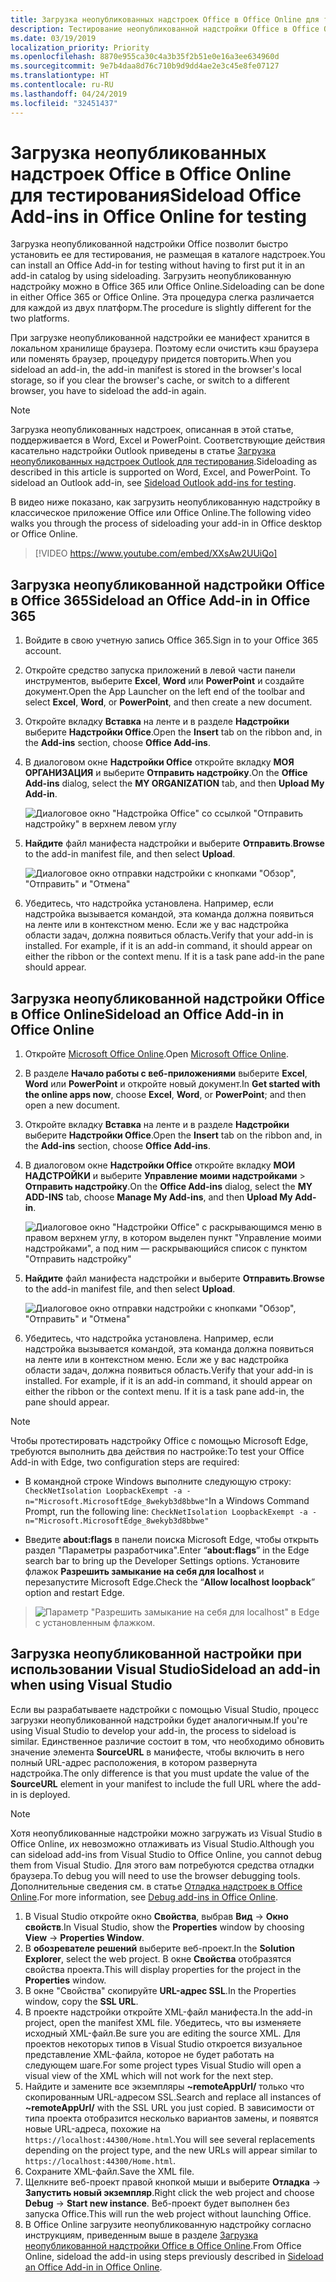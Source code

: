 ```yaml
---
title: Загрузка неопубликованных надстроек Office в Office Online для тестирования
description: Тестирование неопубликованной надстройки Office в Office Online путем ее загрузки
ms.date: 03/19/2019
localization_priority: Priority
ms.openlocfilehash: 8870e955ca30c4a3b35f2b51e0e16a3ee634960d
ms.sourcegitcommit: 9e7b4daa8d76c710b9d9dd4ae2e3c45e8fe07127
ms.translationtype: HT
ms.contentlocale: ru-RU
ms.lasthandoff: 04/24/2019
ms.locfileid: "32451437"
---
```

# <a name="sideload-office-add-ins-in-office-online-for-testing"></a><span data-ttu-id="16a7f-103">Загрузка неопубликованных надстроек Office в Office Online для тестирования</span><span class="sxs-lookup"><span data-stu-id="16a7f-103">Sideload Office Add-ins in Office Online for testing</span></span>

<span data-ttu-id="16a7f-104">Загрузка неопубликованной надстройки Office позволит быстро установить ее для тестирования, не размещая в каталоге надстроек.</span><span class="sxs-lookup"><span data-stu-id="16a7f-104">You can install an Office Add-in for testing without having to first put it in an add-in catalog by using sideloading.</span></span> <span data-ttu-id="16a7f-105">Загрузить неопубликованную надстройку можно в Office 365 или Office Online.</span><span class="sxs-lookup"><span data-stu-id="16a7f-105">Sideloading can be done in either Office 365 or Office Online.</span></span> <span data-ttu-id="16a7f-106">Эта процедура слегка различается для каждой из двух платформ.</span><span class="sxs-lookup"><span data-stu-id="16a7f-106">The procedure is slightly different for the two platforms.</span></span> 

<span data-ttu-id="16a7f-107">При загрузке неопубликованной надстройки ее манифест хранится в локальном хранилище браузера. Поэтому если очистить кэш браузера или поменять браузер, процедуру придется повторить.</span><span class="sxs-lookup"><span data-stu-id="16a7f-107">When you sideload an add-in, the add-in manifest is stored in the browser's local storage, so if you clear the browser's cache, or switch to a different browser, you have to sideload the add-in again.</span></span>


> [!NOTE]
> <span data-ttu-id="16a7f-p102">Загрузка неопубликованных надстроек, описанная в этой статье, поддерживается в Word, Excel и PowerPoint. Соответствующие действия касательно надстройки Outlook приведены в статье [Загрузка неопубликованных надстроек Outlook для тестирования](/outlook/add-ins/sideload-outlook-add-ins-for-testing).</span><span class="sxs-lookup"><span data-stu-id="16a7f-p102">Sideloading as described in this article is supported on Word, Excel, and PowerPoint. To sideload an Outlook add-in, see [Sideload Outlook add-ins for testing](/outlook/add-ins/sideload-outlook-add-ins-for-testing).</span></span>

<span data-ttu-id="16a7f-110">В видео ниже показано, как загрузить неопубликованную надстройку в классическое приложение Office или Office Online.</span><span class="sxs-lookup"><span data-stu-id="16a7f-110">The following video walks you through the process of sideloading your add-in in Office desktop or Office Online.</span></span>  


> [!VIDEO https://www.youtube.com/embed/XXsAw2UUiQo]

## <a name="sideload-an-office-add-in-in-office-365"></a><span data-ttu-id="16a7f-111">Загрузка неопубликованной надстройки Office в Office 365</span><span class="sxs-lookup"><span data-stu-id="16a7f-111">Sideload an Office Add-in in Office 365</span></span>


1. <span data-ttu-id="16a7f-112">Войдите в свою учетную запись Office 365.</span><span class="sxs-lookup"><span data-stu-id="16a7f-112">Sign in to your Office 365 account.</span></span>
    
2. <span data-ttu-id="16a7f-113">Откройте средство запуска приложений в левой части панели инструментов, выберите **Excel**, **Word** или **PowerPoint** и создайте документ.</span><span class="sxs-lookup"><span data-stu-id="16a7f-113">Open the App Launcher on the left end of the toolbar and select  **Excel**,  **Word**, or  **PowerPoint**, and then create a new document.</span></span>
    
3. <span data-ttu-id="16a7f-114">Откройте вкладку  **Вставка** на ленте и в разделе **Надстройки** выберите **Надстройки Office**.</span><span class="sxs-lookup"><span data-stu-id="16a7f-114">Open the  **Insert** tab on the ribbon and, in the **Add-ins** section, choose **Office Add-ins**.</span></span>
    
4. <span data-ttu-id="16a7f-115">В диалоговом окне **Надстройки Office** откройте вкладку **МОЯ ОРГАНИЗАЦИЯ** и выберите **Отправить надстройку**.</span><span class="sxs-lookup"><span data-stu-id="16a7f-115">On the  **Office Add-ins** dialog, select the **MY ORGANIZATION** tab, and then **Upload My Add-in**.</span></span>
    
    ![Диалоговое окно "Надстройка Office" со ссылкой "Отправить надстройку" в верхнем левом углу](../images/office-add-ins.png)

5.  <span data-ttu-id="16a7f-117">**Найдите** файл манифеста надстройки и выберите **Отправить**.</span><span class="sxs-lookup"><span data-stu-id="16a7f-117">**Browse** to the add-in manifest file, and then select **Upload**.</span></span>
    
    ![Диалоговое окно отправки надстройки с кнопками "Обзор", "Отправить" и "Отмена"](../images/upload-add-in.png)

6. <span data-ttu-id="16a7f-p103">Убедитесь, что надстройка установлена. Например, если надстройка вызывается командой, эта команда должна появиться на ленте или в контекстном меню. Если же у вас надстройка области задач, должна появиться область.</span><span class="sxs-lookup"><span data-stu-id="16a7f-p103">Verify that your add-in is installed. For example, if it is an add-in command, it should appear on either the ribbon or the context menu. If it is a task pane add-in the pane should appear.</span></span>
    

## <a name="sideload-an-office-add-in-in-office-online"></a><span data-ttu-id="16a7f-122">Загрузка неопубликованной надстройки Office в Office Online</span><span class="sxs-lookup"><span data-stu-id="16a7f-122">Sideload an Office Add-in in Office Online</span></span>


1. <span data-ttu-id="16a7f-123">Откройте [Microsoft Office Online](https://office.live.com/).</span><span class="sxs-lookup"><span data-stu-id="16a7f-123">Open [Microsoft Office Online](https://office.live.com/).</span></span>
    
2. <span data-ttu-id="16a7f-124">В разделе  **Начало работы с веб-приложениями** выберите **Excel**,  **Word** или **PowerPoint** и откройте новый документ.</span><span class="sxs-lookup"><span data-stu-id="16a7f-124">In  **Get started with the online apps now**, choose  **Excel**,  **Word**, or  **PowerPoint**; and then open a new document.</span></span>
    
3. <span data-ttu-id="16a7f-125">Откройте вкладку  **Вставка** на ленте и в разделе **Надстройки** выберите **Надстройки Office**.</span><span class="sxs-lookup"><span data-stu-id="16a7f-125">Open the  **Insert** tab on the ribbon and, in the **Add-ins** section, choose **Office Add-ins**.</span></span>
    
4. <span data-ttu-id="16a7f-126">В диалоговом окне **Надстройки Office** откройте вкладку **МОИ НАДСТРОЙКИ** и выберите **Управление моими надстройками** > **Отправить надстройку**.</span><span class="sxs-lookup"><span data-stu-id="16a7f-126">On the  **Office Add-ins** dialog, select the **MY ADD-INS** tab, choose **Manage My Add-ins**, and then  **Upload My Add-in**.</span></span>
    
    ![Диалоговое окно "Надстройки Office" с раскрывающимся меню в правом верхнем углу, в котором выделен пункт "Управление моими надстройками", а под ним — раскрывающийся список с пунктом "Отправить надстройку"](../images/office-add-ins-my-account.png)

5.  <span data-ttu-id="16a7f-128">**Найдите** файл манифеста надстройки и выберите **Отправить**.</span><span class="sxs-lookup"><span data-stu-id="16a7f-128">**Browse** to the add-in manifest file, and then select **Upload**.</span></span>
    
    ![Диалоговое окно отправки надстройки с кнопками "Обзор", "Отправить" и "Отмена"](../images/upload-add-in.png)

6. <span data-ttu-id="16a7f-p104">Убедитесь, что надстройка установлена. Например, если надстройка вызывается командой, эта команда должна появиться на ленте или в контекстном меню. Если же у вас надстройка области задач, должна появиться область.</span><span class="sxs-lookup"><span data-stu-id="16a7f-p104">Verify that your add-in is installed. For example, if it is an add-in command, it should appear on either the ribbon or the context menu. If it is a task pane add-in, the pane should appear.</span></span>

> [!NOTE]
><span data-ttu-id="16a7f-133">Чтобы протестировать надстройку Office с помощью Microsoft Edge, требуются выполнить два действия по настройке:</span><span class="sxs-lookup"><span data-stu-id="16a7f-133">To test your Office Add-in with Edge, two configuration steps are required:</span></span> 
>
> - <span data-ttu-id="16a7f-134">В командной строке Windows выполните следующую строку: `CheckNetIsolation LoopbackExempt -a -n="Microsoft.MicrosoftEdge_8wekyb3d8bbwe"`</span><span class="sxs-lookup"><span data-stu-id="16a7f-134">In a Windows Command Prompt, run the following line: `CheckNetIsolation LoopbackExempt -a -n="Microsoft.MicrosoftEdge_8wekyb3d8bbwe"`</span></span>
>
> - <span data-ttu-id="16a7f-135">Введите **about:flags** в панели поиска Microsoft Edge, чтобы открыть раздел "Параметры разработчика".</span><span class="sxs-lookup"><span data-stu-id="16a7f-135">Enter “**about:flags**” in the Edge search bar to bring up the Developer Settings options.</span></span>  <span data-ttu-id="16a7f-136">Установите флажок **Разрешить замыкание на себя для localhost** и перезапустите Microsoft Edge.</span><span class="sxs-lookup"><span data-stu-id="16a7f-136">Check the “**Allow localhost loopback**” option and restart Edge.</span></span>

>    ![Параметр "Разрешить замыкание на себя для localhost" в Edge с установленным флажком.](../images/allow-localhost-loopback.png)

## <a name="sideload-an-add-in-when-using-visual-studio"></a><span data-ttu-id="16a7f-138">Загрузка неопубликованной настройки при использовании Visual Studio</span><span class="sxs-lookup"><span data-stu-id="16a7f-138">Sideload an add-in when using Visual Studio</span></span>

<span data-ttu-id="16a7f-139">Если вы разрабатываете надстройки с помощью Visual Studio, процесс загрузки неопубликованной надстройки будет аналогичным.</span><span class="sxs-lookup"><span data-stu-id="16a7f-139">If you're using Visual Studio to develop your add-in, the process to sideload is similar.</span></span> <span data-ttu-id="16a7f-140">Единственное различие состоит в том, что необходимо обновить значение элемента **SourceURL** в манифесте, чтобы включить в него полный URL-адрес расположения, в котором развернута надстройка.</span><span class="sxs-lookup"><span data-stu-id="16a7f-140">The only difference is that you must update the value of the **SourceURL** element in your manifest to include the full URL where the add-in is deployed.</span></span>

> [!NOTE]
> <span data-ttu-id="16a7f-141">Хотя неопубликованные надстройки можно загружать из Visual Studio в Office Online, их невозможно отлаживать из Visual Studio.</span><span class="sxs-lookup"><span data-stu-id="16a7f-141">Although you can sideload add-ins from Visual Studio to Office Online, you cannot debug them from Visual Studio.</span></span> <span data-ttu-id="16a7f-142">Для этого вам потребуются средства отладки браузера.</span><span class="sxs-lookup"><span data-stu-id="16a7f-142">To debug you will need to use the browser debugging tools.</span></span> <span data-ttu-id="16a7f-143">Дополнительные сведения см. в статье [Отладка надстроек в Office Online](debug-add-ins-in-office-online.md).</span><span class="sxs-lookup"><span data-stu-id="16a7f-143">For more information, see [Debug add-ins in Office Online](debug-add-ins-in-office-online.md).</span></span>

1. <span data-ttu-id="16a7f-144">В Visual Studio откройте окно **Свойства**, выбрав **Вид** -> **Окно свойств**.</span><span class="sxs-lookup"><span data-stu-id="16a7f-144">In Visual Studio, show the **Properties** window by choosing **View** -> **Properties Window**.</span></span>
2. <span data-ttu-id="16a7f-145">В **обозревателе решений** выберите веб-проект.</span><span class="sxs-lookup"><span data-stu-id="16a7f-145">In the **Solution Explorer**, select the web project.</span></span> <span data-ttu-id="16a7f-146">В окне **Свойства** отобразятся свойства проекта.</span><span class="sxs-lookup"><span data-stu-id="16a7f-146">This will display properties for the project in the **Properties** window.</span></span>
3. <span data-ttu-id="16a7f-147">В окне "Свойства" скопируйте **URL-адрес SSL**.</span><span class="sxs-lookup"><span data-stu-id="16a7f-147">In the Properties window, copy the **SSL URL**.</span></span>
4. <span data-ttu-id="16a7f-148">В проекте надстройки откройте XML-файл манифеста.</span><span class="sxs-lookup"><span data-stu-id="16a7f-148">In the add-in project, open the manifest XML file.</span></span> <span data-ttu-id="16a7f-149">Убедитесь, что вы изменяете исходный XML-файл.</span><span class="sxs-lookup"><span data-stu-id="16a7f-149">Be sure you are editing the source XML.</span></span> <span data-ttu-id="16a7f-150">Для проектов некоторых типов в Visual Studio откроется визуальное представление XML-файла, которое не будет работать на следующем шаге.</span><span class="sxs-lookup"><span data-stu-id="16a7f-150">For some project types Visual Studio will open a visual view of the XML which will not work for the next step.</span></span>
5. <span data-ttu-id="16a7f-151">Найдите и замените все экземпляры **~remoteAppUrl/** только что скопированным URL-адресом SSL.</span><span class="sxs-lookup"><span data-stu-id="16a7f-151">Search and replace all instances of **~remoteAppUrl/** with the SSL URL you just copied.</span></span> <span data-ttu-id="16a7f-152">В зависимости от типа проекта отобразится несколько вариантов замены, и появятся новые URL-адреса, похожие на `https://localhost:44300/Home.html`.</span><span class="sxs-lookup"><span data-stu-id="16a7f-152">You will see several replacements depending on the project type, and the new URLs will appear similar to `https://localhost:44300/Home.html`.</span></span>
6. <span data-ttu-id="16a7f-153">Сохраните XML-файл.</span><span class="sxs-lookup"><span data-stu-id="16a7f-153">Save the XML file.</span></span>
7. <span data-ttu-id="16a7f-154">Щелкните веб-проект правой кнопкой мыши и выберите **Отладка** -> **Запустить новый экземпляр**.</span><span class="sxs-lookup"><span data-stu-id="16a7f-154">Right click the web project and choose **Debug** -> **Start new instance**.</span></span> <span data-ttu-id="16a7f-155">Веб-проект будет выполнен без запуска Office.</span><span class="sxs-lookup"><span data-stu-id="16a7f-155">This will run the web project without launching Office.</span></span>
8. <span data-ttu-id="16a7f-156">В Office Online загрузите неопубликованную надстройку согласно инструкциям, приведенным выше в разделе [Загрузка неопубликованной надстройки Office в Office Online](#sideload-an-office-add-in-in-office-online).</span><span class="sxs-lookup"><span data-stu-id="16a7f-156">From Office Online, sideload the add-in using steps previously described in [Sideload an Office Add-in in Office Online](#sideload-an-office-add-in-in-office-online).</span></span>

